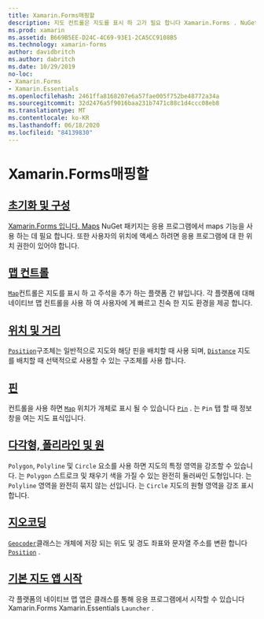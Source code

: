 ```yaml
---
title: Xamarin.Forms매핑할
description: 지도 컨트롤은 지도를 표시 하 고가 필요 합니다 Xamarin.Forms . NuGet 패키지를 매핑합니다.
ms.prod: xamarin
ms.assetid: B669B5EE-D24C-4C69-93E1-2CA5CC9108B5
ms.technology: xamarin-forms
author: davidbritch
ms.author: dabritch
ms.date: 10/29/2019
no-loc:
- Xamarin.Forms
- Xamarin.Essentials
ms.openlocfilehash: 2461ffa8168207e6a57fae005f752be48772a34a
ms.sourcegitcommit: 32d2476a5f9016baa231b7471c88c1d4ccc08eb8
ms.translationtype: MT
ms.contentlocale: ko-KR
ms.lasthandoff: 06/18/2020
ms.locfileid: "84139830"
---
```

# <a name="xamarinforms-map"></a>Xamarin.Forms매핑할

## <a name="initialization-and-configuration"></a>[초기화 및 구성](setup.md)

[ Xamarin.Forms 입니다. Maps](https://www.nuget.org/packages/Xamarin.Forms.Maps/) NuGet 패키지는 응용 프로그램에서 maps 기능을 사용 하는 데 필요 합니다. 또한 사용자의 위치에 액세스 하려면 응용 프로그램에 대 한 위치 권한이 있어야 합니다.

## <a name="map-control"></a>[맵 컨트롤](map.md)

[`Map`](xref:Xamarin.Forms.Maps.Map)컨트롤은 지도를 표시 하 고 주석을 추가 하는 플랫폼 간 뷰입니다. 각 플랫폼에 대해 네이티브 맵 컨트롤을 사용 하 여 사용자에 게 빠르고 친숙 한 지도 환경을 제공 합니다.

## <a name="position-and-distance"></a>[위치 및 거리](position-distance.md)

[`Position`](xref:Xamarin.Forms.Maps.Position)구조체는 일반적으로 지도와 해당 핀을 배치할 때 사용 되며, [`Distance`](xref:Xamarin.Forms.Maps.Distance) 지도를 배치할 때 선택적으로 사용할 수 있는 구조체를 사용 합니다.

## <a name="pins"></a>[핀](pins.md)

컨트롤을 사용 하면 [`Map`](xref:Xamarin.Forms.Maps.Map) 위치가 개체로 표시 될 수 있습니다 [`Pin`](xref:Xamarin.Forms.Maps.Pin) . 는 `Pin` 탭 할 때 정보 창을 여는 지도 표식입니다.

## <a name="polygons-polylines-and-circles"></a>[다각형, 폴리라인 및 원](polygons.md)

`Polygon`, `Polyline` 및 `Circle` 요소를 사용 하면 지도의 특정 영역을 강조할 수 있습니다. 는 `Polygon` 스트로크 및 채우기 색을 가질 수 있는 완전히 둘러싸인 도형입니다. 는 `Polyline` 영역을 완전히 묶지 않는 선입니다. 는 `Circle` 지도의 원형 영역을 강조 표시 합니다.

## <a name="geocoding"></a>[지오코딩](geocoder.md)

[`Geocoder`](xref:Xamarin.Forms.Maps.Geocoder)클래스는 개체에 저장 되는 위도 및 경도 좌표와 문자열 주소를 변환 합니다 [`Position`](xref:Xamarin.Forms.Maps.Position) .

## <a name="launch-the-native-map-app"></a>[기본 지도 앱 시작](native-map-app.md)

각 플랫폼의 네이티브 맵 앱은 클래스를 통해 응용 프로그램에서 시작할 수 있습니다 Xamarin.Forms Xamarin.Essentials `Launcher` .
